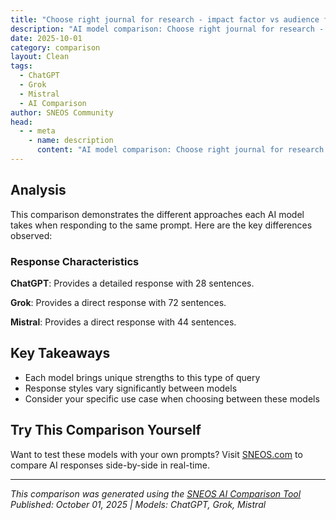 ```yaml
---
title: "Choose right journal for research - impact factor vs audience fit"
description: "AI model comparison: Choose right journal for research - impact factor vs audience fit..."
date: 2025-10-01
category: comparison
layout: Clean
tags:
  - ChatGPT
  - Grok
  - Mistral
  - AI Comparison
author: SNEOS Community
head:
  - - meta
    - name: description
      content: "AI model comparison: Choose right journal for research - impact factor vs audience fit..."
---
```


<ChatComparison
  title="Choose right journal for research - impact factor vs audience fit"
  prompt="Choose right journal for research - impact factor vs audience fit"
  :responses='{
    "ChatGPT": "Choosing the right journal for your research involves balancing multiple factors, among which **impact factor** and **audience fit** are crucial. Here\u0027s how to approach this decision:\n\n### 1. Understand Impact Factor\n- **What it is:** A measure reflecting the yearly average number of citations to recent articles published in that journal.\n- **Pros:** Publishing in high-impact journals can:\n  - Increase the visibility and prestige of your work.\n  - Enhance your CV or career advancement.\n- **Cons:**\n  - These journals are often highly competitive.\n  - Can have longer review times.\n  - Sometimes prioritize broad or trending topics over niche, high-quality work.\n\n### 2. Consider Audience Fit\n- **What it is:** How well the journal\u0027s readership aligns with the community or field most interested in your research.\n- **Pros:**\n  - Greater likelihood that your work reaches and influences the right experts.\n  - Higher engagement, citations, and applications of your work.\n  - More meaningful peer review from experts familiar with your topic.\n- **Cons:**\n  - Some niche journals have lower impact factors and less general visibility.\n  - Sometimes smaller or regional journals might have limited reach.\n\n### How to Decide\n- **Step 1: Identify your research goals**  \n  - Are you aiming for maximum visibility and prestige, or targeted impact within a specialized community?\n- **Step 2: List potential journals**  \n  - Use databases like Web of Science, Scopus, or journal finder tools to identify journals by field and impact.\n- **Step 3: Evaluate scope and audience**  \n  - Read journal aims and scope statements.\n  - Look at recent articles to see if your work fits the themes.\n- **Step 4: Check impact factor and other metrics**  \n  - Consider impact factor along with eigenfactor, h-index, or alternative metrics.\n- **Step 5: Weigh the balance**  \n  - If your work is highly specialized, prioritize audience fit.\n  - If your work has broad appeal or you seek career advancement, lean towards impact factor.\n- **Step 6: Consider other factors**  \n  - Open access options.\n  - Speed of review and publication.\n  - Journal reputation and indexing.\n\n### Summary Table\n\n| Factor          | Pros                                  | Cons                                  | When to Prioritize                      |\n|-----------------|-------------------------------------|-------------------------------------|---------------------------------------|\n| Impact Factor   | Prestige, visibility, citations     | Competitive, might not suit niche   | Broad-interest work, career goals      |\n| Audience Fit    | Targeted reach, meaningful impact   | Lower impact factor, smaller reach  | Specialized research, applied studies  |\n\n---\n\n### Final Tip\nIdeally, select a journal that balances a respectable impact factor with a strong alignment to your research audience. This maximizes both visibility and relevance.\n\nIf you want, you can share details about your research field or type, and I can suggest specific journals suitable for you!",
    "Grok": "Choosing the right journal for your research involves balancing various factors, with **impact factor** and **audience fit** being two of the most critical considerations. Both serve different purposes and depend on your goals as a researcher. Let\u0027s break this down to help you make an informed decision:\n\n---\n\n### 1. Impact Factor: What It Represents and Why It Matters\nThe **impact factor (IF)** is a metric that reflects the average number of citations received by articles published in a journal over a specific period (usually two years). It is often used as a proxy for a journal\u0027s prestige or influence in a field.\n\n#### Pros of Choosing a High Impact Factor Journal:\n- **Visibility and Prestige:** Publishing in a high-IF journal can enhance your reputation and increase the visibility of your work among peers.\n- **Career Advancement:** Many academic institutions and funding bodies prioritize publications in high-IF journals for promotions, grants, or tenure.\n- **Broader Reach:** High-IF journals are often widely read and cited, potentially increasing citations for your work.\n\n#### Cons of High Impact Factor Journals:\n- **High Competition:** These journals typically have low acceptance rates, and the review process can be lengthy and rigorous.\n- **May Not Fit Niche Research:** High-IF journals often prioritize broad, general-interest topics over specialized or niche research.\n- **Audience Misalignment:** The readership may not include the specific community most relevant to your work.\n\n#### When to Prioritize Impact Factor:\n- If your primary goal is to build your academic reputation or meet institutional requirements.\n- If your research addresses a broad, high-interest topic likely to appeal to a wide audience.\n- If you are in a highly competitive field where IF is a key metric for success.\n\n---\n\n### 2. Audience Fit: Targeting the Right Community\n**Audience fit** refers to how well a journal\u0027s readership aligns with the intended audience for your research. This could include researchers, practitioners, policymakers, or other stakeholders in your specific field or subfield.\n\n#### Pros of Choosing a Journal with Strong Audience Fit:\n- **Targeted Impact:** Your work will reach the people who are most likely to engage with it, cite it, or apply it in their own research or practice.\n- **Relevance and Feedback:** Publishing in a journal specific to your field or subfield ensures that your work is reviewed and discussed by experts who understand its context.\n- **Higher Engagement:** Specialized journals may have smaller readerships, but the engagement from that audience can be more meaningful.\n\n#### Cons of Prioritizing Audience Fit:\n- **Lower Impact Factor:** Journals with a narrower focus often have lower IFs, which may affect how your work is perceived by some institutions or funding bodies.\n- **Limited Visibility:** Your research might not reach a broader audience outside your niche.\n\n#### When to Prioritize Audience Fit:\n- If your research is highly specialized or relevant to a specific community or subfield.\n- If your goal is to influence practice, policy, or a particular group of stakeholders.\n- If you value meaningful engagement over broad visibility.\n\n---\n\n### 3. Balancing Impact Factor and Audience Fit\nIdeally, you want to find a journal that offers both a decent impact factor and a strong audience fit. Here are some steps to strike a balance:\n\n1. **Define Your Goals:**\n   - Are you aiming for career advancement, broad recognition, or targeted impact within a specific community?\n   - Consider the expectations of your institution, funding body, or field.\n\n2. **Identify Your Target Audience:**\n   - Who do you want to read and engage with your work? Are they in a broad field or a specific subfield?\n   - Look at the journals they read and publish in by reviewing the reference lists of relevant papers or asking colleagues.\n\n3. **Research Potential Journals:**\n   - Use tools like **Web of Science**, **Scopus**, or **Google Scholar Metrics** to check the impact factor and scope of journals in your field.\n   - Read the journal\u0027s \u0022Aims and Scope\u0022 section to see if it aligns with your research topic and audience.\n   - Look at recent articles in the journal to assess whether your work fits their content and style.\n\n4. **Consider Open Access Options:**\n   - Open-access journals often have broader reach and may offer a good balance of visibility and audience fit, though they sometimes come with publication fees.\n\n5. **Evaluate Trade-offs:**\n   - If a high-IF journal aligns poorly with your audience, your work might get less traction or fewer meaningful citations.\n   - Conversely, a low-IF journal with a perfect audience fit might limit your visibility in the broader academic community.\n\n6. **Seek Advice:**\n   - Consult with mentors, colleagues, or peers in your field. They often have insights into which journals are respected and relevant for your research topic.\n\n---\n\n### 4. Other Factors to Consider\n- **Speed of Publication:** Some high-IF journals have long review times, while others (including specialized ones) might publish faster.\n- **Journal Reputation:** Beyond IF, consider the journal\u2019s standing in your field. Some low-IF journals are highly respected in niche areas.\n- **Indexing and Accessibility:** Ensure the journal is indexed in major databases (e.g., PubMed, Scopus) for maximum discoverability.\n- **Publication Costs:** Check if there are article processing charges (APCs), especially for open-access journals, and whether you have funding to cover them.\n\n---\n\n### 5. Example Scenarios\n- **Scenario 1: Early-Career Researcher in a Competitive Field**\n  - Goal: Build reputation and secure funding.\n  - Choice: Prioritize a high-IF journal, even if the audience fit isn\u2019t perfect, to gain visibility and meet institutional expectations.\n\n- **Scenario 2: Researcher with Niche Topic**\n  - Goal: Influence a specific community and get expert feedback.\n  - Choice: Choose a specialized journal with strong audience fit, even if the IF is lower, to ensure your work reaches the right people.\n\n- **Scenario 3: Applied Research with Practical Implications**\n  - Goal: Impact practitioners or policymakers.\n  - Choice: Select a journal (or even a trade publication) read by your target audience, prioritizing fit over IF.\n\n---\n\n### Conclusion\nNeither impact factor nor audience fit is inherently more important\u2014it depends on your goals, career stage, and the nature of your research. A good strategy is to aim for a journal that offers a reasonable impact factor while still reaching the right audience. If forced to choose, ask yourself: *Do I want broad visibility, or do I want to make a deep impact on a specific group?* Your answer will guide your decision. Finally, always ensure the journal is reputable and aligns with your ethical standards (e.g., avoid predatory journals). Tools like **Think. Check. Submit.** can help verify a journal\u2019s credibility.",
    "Mistral": "Choosing the right journal for your research involves balancing several factors, including the journal\u0027s impact factor and the fit with your target audience. Here are some considerations to help you make an informed decision:\n\n### Impact Factor\n1. **Visibility and Prestige**: Journals with higher impact factors are generally more prestigious and can increase the visibility of your work. This can be important for career advancement and funding opportunities.\n2. **Citation Potential**: Higher impact factors often correlate with higher citation rates, which can enhance the perceived value of your research.\n3. **Competition**: High-impact journals typically have higher rejection rates, so you may face more competition and a longer review process.\n\n### Audience Fit\n1. **Relevance**: Ensure that the journal\u0027s scope and readership align with your research topic. This increases the likelihood that your work will be read and appreciated by the right audience.\n2. **Target Audience**: Consider who you want to reach with your research. Is it a specialized audience within your field, or a broader, interdisciplinary audience?\n3. **Community Engagement**: Publishing in a journal that is well-regarded within your specific research community can lead to more meaningful engagement and collaboration opportunities.\n\n### Additional Considerations\n1. **Open Access**: Consider whether you want your research to be freely available to the public. Open access journals can increase the reach of your work but may come with publication fees.\n2. **Review Process**: Look into the journal\u0027s review process and timeline. Some journals have faster review processes, which can be beneficial if you need to publish quickly.\n3. **Editorial Board**: Check the editorial board for reputable scholars in your field. This can indicate the journal\u0027s quality and relevance.\n4. **Publication Fees**: Be aware of any publication fees, especially if you are considering open access journals.\n5. **Indexing**: Ensure the journal is indexed in relevant databases (e.g., PubMed, Web of Science) to maximize the discoverability of your work.\n\n### Balancing Both Factors\n- **High Impact Factor and Good Fit**: If you can find a journal with a high impact factor that also fits well with your research topic and target audience, this is often the best choice.\n- **Prioritize Audience Fit**: If the impact factor is not as high but the journal is a perfect fit for your research, it might still be a good choice, especially if you value reaching a specific audience.\n- **Career Stage**: Early-career researchers might prioritize higher impact factors for career advancement, while more established researchers might focus on audience fit and community engagement.\n\n### Practical Steps\n1. **Research Journal Metrics**: Use tools like Journal Citation Reports (JCR) to find impact factors and other metrics.\n2. **Read Journal Guidelines**: Carefully read the author guidelines and scope of the journal to ensure your research fits well.\n3. **Consult Colleagues**: Ask colleagues in your field for recommendations based on their experiences.\n4. **Review Past Issues**: Look at recent issues of the journal to see if the published articles align with your research.\n\nUltimately, the best journal for your research will depend on your specific goals and the nature of your work. Balancing impact factor and audience fit will help you make a decision that maximizes the impact and reach of your research."
  }'
  published-date="10:20"
/>

## Analysis

This comparison demonstrates the different approaches each AI model takes when responding to the same prompt. Here are the key differences observed:

### Response Characteristics

**ChatGPT**: Provides a detailed response with 28 sentences. 

**Grok**: Provides a direct response with 72 sentences. 

**Mistral**: Provides a direct response with 44 sentences. 

## Key Takeaways

- Each model brings unique strengths to this type of query
- Response styles vary significantly between models
- Consider your specific use case when choosing between these models

## Try This Comparison Yourself

Want to test these models with your own prompts? Visit [SNEOS.com](https://sneos.com) to compare AI responses side-by-side in real-time.

---

*This comparison was generated using the [SNEOS AI Comparison Tool](https://sneos.com)*
*Published: October 01, 2025 | Models: ChatGPT, Grok, Mistral*
